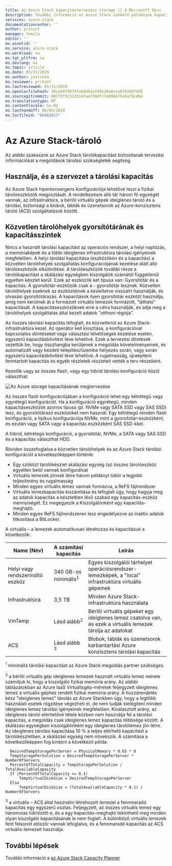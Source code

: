 ```yaml
---
title: Az Azure Stack kapacitástervezési storage |} A Microsoft Docs
description: További információ az Azure Stack üzemelő példányok kapacitástervezése.
services: azure-stack
documentationcenter: ''
author: prchint
manager: femila
editor: ''
ms.assetid: ''
ms.service: azure-stack
ms.workload: na
ms.tgt_pltfrm: na
ms.devlang: na
ms.topic: article
ms.date: 05/31/2019
ms.author: justinha
ms.reviewer: prchint
ms.lastreviewed: 05/31/2019
ms.openlocfilehash: 30ce69f96747ab8dbdafd9e20e8cea07026074d5
ms.sourcegitcommit: 80775f5c5235147ae730dfc7e896675a9a79cdbe
ms.translationtype: MT
ms.contentlocale: hu-HU
ms.lasthandoff: 06/03/2019
ms.locfileid: "66461013"
---
```

# <a name="azure-stack-storage"></a>Az Azure Stack-tároló

Az alábbi szakaszok az Azure Stack tárolókapacitást biztosítanak tervezési információkat a megoldások tárolási szükségletek segítség.

## <a name="uses-and-organization-of-storage-capacity"></a>Használja, és a szervezet a tárolási kapacitás
Az Azure Stack hiperkonvergens konfigurációja lehetővé teszi a fizikai tárolóeszközök megosztását. A rendelkezésre álló tár három fő egységét vannak, az infrastruktúra, a bérlői virtuális gépek ideiglenes tároló és a tárolási, biztonsági a blobok, táblák és üzenetsorok az Azure-konzisztens tároló (ACS) szolgáltatások között.

## <a name="spaces-direct-cache-and-capacity-tiers"></a>Közvetlen tárolóhelyek gyorsítótárának és kapacitásszintek
Nincs a használt tárolási kapacitást az operációs rendszer, a helyi naplózás, a memóriaképek és a többi ideiglenes infrastruktúra tárolási igényeinek megfelelően. A helyi tárolási kapacitása (eszközökön és a kapacitás) a közvetlen tárolóhelyek szolgáltatás konfigurációjának kezelése alatt álló tárolóeszközök elkülönítése. A tárolóeszközök további része a tárolókapacitást a skálázási egységben kiszolgálók számától függetlenül egyetlen készlet kerül. Ezek az eszközök két típusa van: Gyorsítótár és a kapacitás.  A gyorsítótár-eszközök csak a - gyorsítótár lesznek. Közvetlen tárolóhelyek ezeknek az eszközöknek a késleltetve visszaírt használják, és olvasási gyorsítótárazás. A kapacitások ilyen gyorsítótár eszközt használja, amíg nem kerülnek át a formázott virtuális lemezek formázott, "látható" kapacitását. A kapacitáseszközöknek erre a célra használják, és adja meg a tárolóhelyek szolgáltatás által kezelt adatok "otthoni régiója".

Az összes tárolási kapacitás lefoglalt, és közvetlenül az Azure Stack-infrastruktúra kezel. Az operátor kell kiosztása, a konfigurációval kapcsolatos döntéseket vagy választási lehetőségek kezelése esetén, egyszerű kapacitásbővítést téve lehetővé. Ezek a tervezési döntések vezettük be, hogy összhangba kerüljenek a megoldás követelményeinek, és automatizált vagy kezdeti telepítési/üzembe helyezés során, vagy során egyszerű kapacitásbővítést téve lehetővé. A rugalmasság, újraépíteni fenntartott kapacitás és egyéb részletek részleteit vették a terv részeként. 

Kezelők vagy az összes flash, vagy egy hibrid tárolási konfiguráció közül választhat:

![Az Azure storage kapacitásának megtervezése](media/azure-stack-capacity-planning/storage.png)

Az összes flash konfigurációjában a konfiguráció lehet egy kétrétegű vagy egyrétegű konfigurációt.  Ha a konfiguráció egyrétegű, minden kapacitáseszközök azonos típusú (pl. NVMe vagy SATA SSD vagy SAS SSD) lesz, és gyorsítótárazó eszközöket nem használ. Egy kétrétegű minden flash konfiguráció, a tipikus konfigurációja NVMe, mint a gyorsítótár-eszközként, és ezután vagy SATA vagy a kapacitás eszközként SAS SSD-kkel.

A hibrid, kétrétegű konfiguráció, a gyorsítótár, NVMe, a SATA vagy SAS SSD és a kapacitás választhat HDD. 

Röviden összefoglalva a közvetlen tárolóhelyek és az Azure Stack tárolási konfigurációt a következőképpen történik:
- Egy szóközt tárolókészlet skálázási egység (az összes tárolóeszköz egyetlen belül vannak konfigurálva)
- Virtuális lemezek jönnek létre három példányt tükör a legjobb teljesítmény és rugalmasság
- Minden egyes virtuális lemez vannak formázva, a ReFS fájlrendszer
- Virtuális lemezkapacitás kiszámítása és lefoglalt úgy, hogy hagyja meg az adatok kapacitás a készletben lévő szabad egy kapacitás-eszköz mennyiségét. Ez megegyezik a Kiszolgálónként egy kapacitás-meghajtó.
- Minden egyes ReFS fájlrendszeren lesz engedélyezve az inaktív adatok titkosítása a BitLocker. 

A virtuális – a lemezek automatikusan létrehozza és kapacitásuk a következők:

|Name (Név)|A számítási kapacitás|Leírás|
|-----|-----|-----|
|Helyi vagy rendszerindító eszköz|340 GB-os minimális<sup>1</sup>|Egyes kiszolgálói tárhelyet operációsrendszer-lemezképek, a "local" infrastruktúra virtuális gépeinek|
|Infrastruktúra|3,5 TB|Minden Azure Stack-infrastruktúra használata|
|VmTemp|Lásd alább<sup>2</sup>|Bérlői virtuális gépeket egy ideiglenes lemez csatolva van, és ezek a virtuális lemezek tárolja az adatokat|
|ACS|Lásd alább <sup>3</sup>|Blobok, táblák és üzenetsorok karbantartási Azure konzisztens tárolási kapacitás|

<sup>1</sup> minimális tárolási kapacitást az Azure Stack megoldás partner szükséges.

<sup>2</sup> a bérlői virtuális gép ideiglenes lemezek használt virtuális lemez mérete számítjuk ki, hogy a kiszolgáló fizikai memória arány. Az alábbi táblázatokban az Azure IaaS Virtuálisgép-méretek feljegyzett ideiglenes lemez a virtuális géphez rendelt fizikai memória arány. A hozzárendelés kész "ideiglenes lemez" tárolás az Azure Stackben úgy, hogy a legtöbb használati esetek rögzítése végezheti el, de nem tudják kielégíteni minden ideiglenes lemez tárolási igényeinek megfelelően. Kiválasztott arány, az ideiglenes tároló elérhetővé tétele közben nem használja fel a tárolási kapacitás, a megoldás csak ideiglenes lemez kapacitás többsége között. A skálázási egységben kiszolgálónként egy ideiglenes tárolólemez jön létre. Az ideiglenes tárolási kapacitása 10 % a teljes elérhető kapacitást a tárolókészletben, a skálázási egység nem növekszik. A számítása a következőképpen fog kinézni a következő példa:

```
  DesiredTempStoragePerServer = PhysicalMemory * 0.65 * 8
  TempStoragePerSolution = DesiredTempStoragePerServer * NumberOfServers
  PercentOfTotalCapacity = TempStoragePerSolution / TotalAvailableCapacity
  If (PercentOfTotalCapacity <= 0.1)
      TempVirtualDiskSize = DesiredTempStoragePerServer
  Else
      TempVirtualDiskSize = (TotalAvailableCapacity * 0.1) / NumberOfServers
```

<sup>3</sup> a virtuális – ACS által használni létrehozott lemezei a fennmaradó kapacitás egy egyszerű osztás. Feljegyzett, az összes virtuális lemez egy háromutas tükrözött-e, és a egy kapacitás-meghajtó tekinthető meg minden olyan kiszolgáló kapacitásának le nem foglalt. A különböző virtuális lemezek fent felsorolt először vannak lefoglalva, és a fennmaradó kapacitás az ACS virtuális-lemezeit használja.


## <a name="next-steps"></a>További lépések
További információ a [az Azure Stack Capacity Planner](azure-stack-capacity-planner.md)
